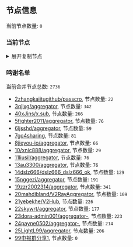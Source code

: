
## 节点信息
当前节点数量: `0`
### 当前节点
<details>
  <summary>展开复制节点</summary>

    

</details>

### 鸣谢名单
当前合并节点总数: `2736`
- [2zhangkaiitugithub/passcro](https://github.com/zhangkaiitugithub/passcro), 节点数量: `22`
- [3qjlxg/aggregator](https://github.com/qjlxg/aggregator), 节点数量: `342`
- [40xJins/x.sub](https://github.com/0xJins/x.sub), 节点数量: `266`
- [5fighter2011/aggregator](https://github.com/fighter2011/aggregator), 节点数量: `76`
- [6ljsshd/aggregator](https://github.com/ljsshd/aggregator), 节点数量: `59`
- [7go4sharing](https://github.com/go4sharing), 节点数量: `81`
- [8jieyou-io/aggregator](https://github.com/jieyou-io/aggregator), 节点数量: `66`
- [10/xnic888/aggregator](https://github.com/xnic888/aggregator), 节点数量: `29`
- [11liusil/aggregator](https://github.com/liusil/aggregator), 节点数量: `76`
- [13au3300/aggregator](https://github.com/au3300/aggregator), 节点数量: `76`
- [14dslz666/dslz666_dslz666_ok](https://github.com/dslz666/dslz666_dslz666_ok), 节点数量: `129`
- [15nggezi/aggregator](https://github.com/nggezi/aggregator), 节点数量: `191`
- [19zzr2002314/aggregator](https://github.com/zzr2002314/aggregator), 节点数量: `341`
- [20mahdibland/V2RayAggregator](https://github.com/mahdibland/V2RayAggregator), 节点数量: `109`
- [21yebekhe/V2Hub](https://github.com/yebekhe/V2Hub), 节点数量: `226`
- [22skywrt/aggregator](https://github.com/skywrt/aggregator), 节点数量: `177`
- [23dora-admin001/aggregator-](https://github.com/dora-admin001/aggregator-), 节点数量: `223`
- [24payne0502/aggregator-](https://github.com/payne0502/aggregator-), 节点数量: `214`
- [25LightL99/aggregator](https://github.com/LightL99/aggregator), 节点数量: `206`
- [99电报群分享1](https://github.com/cdddbc/getAirport), 节点数量: `0`


